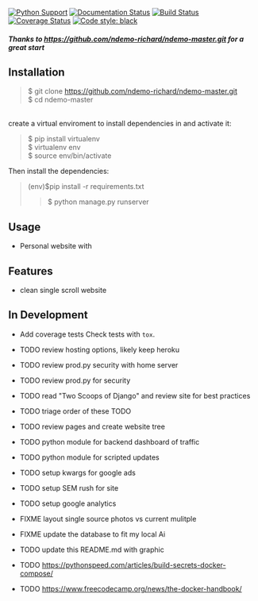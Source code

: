 
[![Python Support](https://img.shields.io/pypi/pyversions/cfg_load.svg)](https://pypi.org/project/cfg_load/)
[![Documentation Status](https://readthedocs.org/projects/cfg_load/badge/?version=latest)](http://cfg-load.readthedocs.io/en/latest/)
[![Build Status](https://travis-ci.org/MartinThoma/cfg_load.svg?branch=master)](https://travis-ci.org/MartinThoma/cfg_load)
[![Coverage Status](https://coveralls.io/repos/github/MartinThoma/cfg_load/badge.svg?branch=master)](https://coveralls.io/github/MartinThoma/cfg_load?branch=master)
[![Code style: black](https://img.shields.io/badge/code%20style-black-000000.svg)](https://github.com/psf/black)

##### Thanks to https://github.com/ndemo-richard/ndemo-master.git for a great start

## Installation
>$ git clone https://github.com/ndemo-richard/ndemo-master.git <br />
>$ cd ndemo-master
<br />
create a virtual enviroment to install dependencies in and activate it: <br />

>$ pip install virtualenv <br />
>$ virtualenv env <br />
>$ source env/bin/activate <br />

Then install the dependencies:<br />
> (env)$pip install -r requirements.txt <br />
> >$ python manage.py runserver

## Usage
* Personal website with


## Features


* clean single scroll website


## In Development

* Add coverage tests
  Check tests with `tox`.

* TODO review hosting options, likely keep heroku
* TODO review prod.py security with home server
* TODO review prod.py for security
* TODO read "Two Scoops of Django" and review site for best practices
* TODO triage order of these TODO
* TODO review pages and create website tree
* TODO python module for backend dashboard of traffic
* TODO python module for scripted updates
* TODO setup kwargs for google ads
* TODO setup SEM rush for site
* TODO setup google analytics
* FIXME layout single source photos vs current mulitple 
* FIXME update the database to fit my local Ai
* TODO update this README.md with graphic
* TODO https://pythonspeed.com/articles/build-secrets-docker-compose/
* TODO https://www.freecodecamp.org/news/the-docker-handbook/